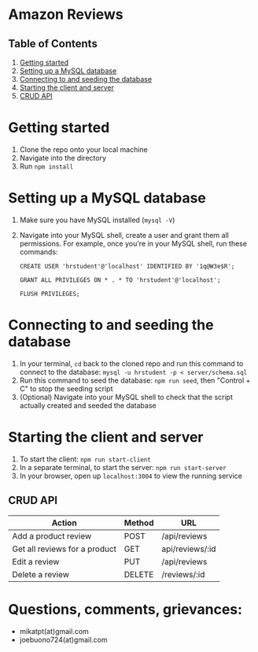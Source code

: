 # Amazon Reviews

## Table of Contents

1. [Getting started](#getting-started)
2. [Setting up a MySQL database](#setting-up)
3. [Connecting to and seeding the database](#connecting-to)
4. [Starting the client and server](#starting)
5. [CRUD API](#CRUD)

# Getting started

1. Clone the repo onto your local machine
2. Navigate into the directory
3. Run `npm install`

# Setting up a MySQL database
1. Make sure you have MySQL installed (`mysql -V`)
2. Navigate into your MySQL shell, create a user and grant them all permissions. For example, once you're in your MySQL shell, run these commands:

    `CREATE USER 'hrstudent'@'localhost' IDENTIFIED BY '1q@W3e$R';`

    `GRANT ALL PRIVILEGES ON * . * TO 'hrstudent'@'localhost';`

    `FLUSH PRIVILEGES;`

# Connecting to and seeding the database
1. In your terminal, `cd` back to the cloned repo and run this command to connect to the database: `mysql -u hrstudent -p < server/schema.sql`
2. Run this command to seed the database: `npm run seed`, then "Control + C" to stop the seeding script
3. (Optional) Navigate into your MySQL shell to check that the script actually created and seeded the database

# Starting the client and server
1. To start the client: `npm run start-client`
2. In a separate terminal, to start the server: `npm run start-server`
3. In your browser, open up `localhost:3004` to view the running service

## CRUD API

Action | Method | URL
-------|--------|-----
Add a product review | POST | /api/reviews
Get all reviews for a product | GET | api/reviews/:id
Edit a review | PUT | /api/reviews
Delete a review | DELETE | /reviews/:id

# Questions, comments, grievances:
- mikatpt(at)gmail.com
- joebuono724(at)gmail.com